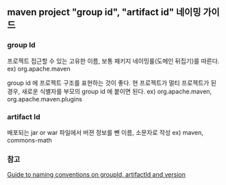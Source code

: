## maven project "group id", "artifact id" 네이밍 가이드

### group Id

프로젝트 접근할 수 있는 고유한 이름, 보통 패키지 네이밍룰(도메인 뒤집기)를 따른다.
ex) org.apache.maven

group id 에 프로젝트 구조를 표현하는 것이 좋다. 현 프로젝트가 멀티 프로젝트가 된 경우, 새로운 식별자를 부모의 group id 에 붙이면 된다.
ex) org.apache.maven, org.apache.maven.plugins

### artifact Id

배포되는 jar or war 파일에서 버젼 정보를 뺀 이름, 소문자로 작성
ex) maven, commons-math

### 참고

[Guide to naming conventions on groupId, artifactId and version](https://maven.apache.org/guides/mini/guide-naming-conventions.html)
